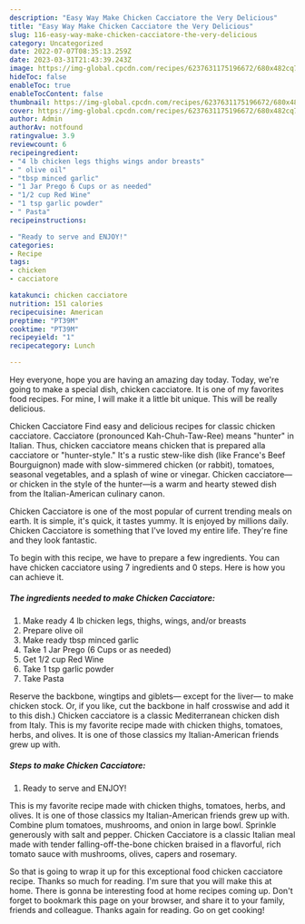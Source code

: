 ```yaml
---
description: "Easy Way Make Chicken Cacciatore the Very Delicious"
title: "Easy Way Make Chicken Cacciatore the Very Delicious"
slug: 116-easy-way-make-chicken-cacciatore-the-very-delicious
category: Uncategorized
date: 2022-07-07T08:35:13.259Z
date: 2023-03-31T21:43:39.243Z
image: https://img-global.cpcdn.com/recipes/6237631175196672/680x482cq70/chicken-cacciatore-recipe-main-photo.jpg
hideToc: false
enableToc: true
enableTocContent: false
thumbnail: https://img-global.cpcdn.com/recipes/6237631175196672/680x482cq70/chicken-cacciatore-recipe-main-photo.jpg
cover: https://img-global.cpcdn.com/recipes/6237631175196672/680x482cq70/chicken-cacciatore-recipe-main-photo.jpg
author: Admin
authorAv: notfound
ratingvalue: 3.9
reviewcount: 6
recipeingredient:
- "4 lb chicken legs thighs wings andor breasts"
- " olive oil"
- "tbsp minced garlic"
- "1 Jar Prego 6 Cups or as needed"
- "1/2 cup Red Wine"
- "1 tsp garlic powder"
- " Pasta"
recipeinstructions:

- "Ready to serve and ENJOY!"
categories:
- Recipe
tags:
- chicken
- cacciatore

katakunci: chicken cacciatore 
nutrition: 151 calories
recipecuisine: American
preptime: "PT39M"
cooktime: "PT39M"
recipeyield: "1"
recipecategory: Lunch

---
```



Hey everyone, hope you are having an amazing day today. Today, we're going to make a special dish, chicken cacciatore. It is one of my favorites food recipes. For mine, I will make it a little bit unique. This will be really delicious.

Chicken Cacciatore Find easy and delicious recipes for classic chicken cacciatore. Cacciatore (pronounced Kah-Chuh-Taw-Ree) means &#34;hunter&#34; in Italian. Thus, chicken cacciatore means chicken that is prepared alla cacciatore or &#34;hunter-style.&#34; It&#39;s a rustic stew-like dish (like France&#39;s Beef Bourguignon) made with slow-simmered chicken (or rabbit), tomatoes, seasonal vegetables, and a splash of wine or vinegar. Chicken cacciatore—or chicken in the style of the hunter—is a warm and hearty stewed dish from the Italian-American culinary canon.

Chicken Cacciatore is one of the most popular of current trending meals on earth. It is simple, it's quick, it tastes yummy. It is enjoyed by millions daily. Chicken Cacciatore is something that I've loved my entire life. They're fine and they look fantastic.


To begin with this recipe, we have to prepare a few ingredients. You can have chicken cacciatore using 7 ingredients and 0 steps. Here is how you can achieve it.

<!--inarticleads1-->

##### The ingredients needed to make Chicken Cacciatore:

1. Make ready 4 lb chicken legs, thighs, wings, and/or breasts
1. Prepare  olive oil
1. Make ready tbsp minced garlic
1. Take 1 Jar Prego (6 Cups or as needed)
1. Get 1/2 cup Red Wine
1. Take 1 tsp garlic powder
1. Take  Pasta


Reserve the backbone, wingtips and giblets— except for the liver— to make chicken stock. Or, if you like, cut the backbone in half crosswise and add it to this dish.) Chicken cacciatore is a classic Mediterranean chicken dish from Italy. This is my favorite recipe made with chicken thighs, tomatoes, herbs, and olives. It is one of those classics my Italian-American friends grew up with. 

<!--inarticleads2-->

##### Steps to make Chicken Cacciatore:


1. Ready to serve and ENJOY!

This is my favorite recipe made with chicken thighs, tomatoes, herbs, and olives. It is one of those classics my Italian-American friends grew up with. Combine plum tomatoes, mushrooms, and onion in large bowl. Sprinkle generously with salt and pepper. Chicken Cacciatore is a classic Italian meal made with tender falling-off-the-bone chicken braised in a flavorful, rich tomato sauce with mushrooms, olives, capers and rosemary. 

So that is going to wrap it up for this exceptional food chicken cacciatore recipe. Thanks so much for reading. I'm sure that you will make this at home. There is gonna be interesting food at home recipes coming up. Don't forget to bookmark this page on your browser, and share it to your family, friends and colleague. Thanks again for reading. Go on get cooking!
